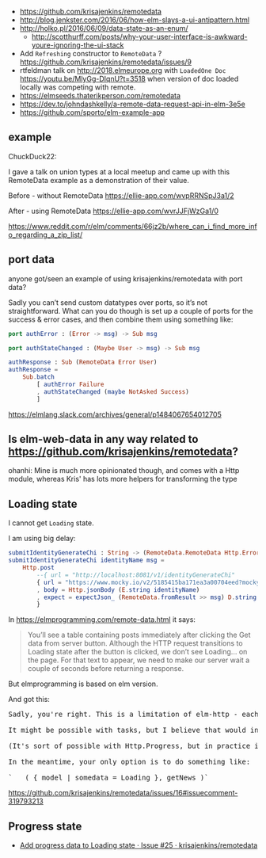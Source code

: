 - https://github.com/krisajenkins/remotedata
- http://blog.jenkster.com/2016/06/how-elm-slays-a-ui-antipattern.html
- http://holko.pl/2016/06/09/data-state-as-an-enum/
  - http://scotthurff.com/posts/why-your-user-interface-is-awkward-youre-ignoring-the-ui-stack
- Add `Refreshing` constructor to `RemoteData` ? https://github.com/krisajenkins/remotedata/issues/9
- rtfeldman talk on http://2018.elmeurope.org with `LoadedOne Doc` https://youtu.be/MlyGg-DIqnU?t=3518 when version of doc loaded locally was competing with remote.
- https://elmseeds.thaterikperson.com/remotedata
- https://dev.to/johndashkelly/a-remote-data-request-api-in-elm-3e5e
- https://github.com/sporto/elm-example-app

## example

ChuckDuck22:

I gave a talk on union types at a local meetup and came up with this RemoteData example as a demonstration of their value.

Before - without RemoteData https://ellie-app.com/wvpRRNSpJ3a1/2

After - using RemoteData https://ellie-app.com/wvrJJFjWzGa1/0

https://www.reddit.com/r/elm/comments/66jz2b/where_can_i_find_more_info_regarding_a_zip_list/

## port data

anyone got/seen an example of using krisajenkins/remotedata with port data?

Sadly you can’t send custom datatypes over ports, so it’s not straightforward. What can you do though is set up a couple of ports for the success & error cases, and then combine them using something like:

```elm
port authError : (Error -> msg) -> Sub msg

port authStateChanged : (Maybe User -> msg) -> Sub msg

authResponse : Sub (RemoteData Error User)
authResponse =
    Sub.batch
        [ authError Failure
        , authStateChanged (maybe NotAsked Success)
        ]
```

https://elmlang.slack.com/archives/general/p1484067654012705


## Is elm-web-data in any way related to https://github.com/krisajenkins/remotedata?

ohanhi: Mine is much more opinionated though, and comes with a Http module, whereas Kris' has lots more helpers for transforming the type

## Loading state

I cannot get `Loading` state.

I am using big delay:

```elm
submitIdentityGenerateChi : String -> (RemoteData.RemoteData Http.Error Credentials -> msg) -> Cmd msg
submitIdentityGenerateChi identityName msg =
    Http.post
        --{ url = "http://localhost:8081/v1/identityGenerateChi"
        { url = "https://www.mocky.io/v2/5185415ba171ea3a00704eed?mocky-delay=40000ms"
        , body = Http.jsonBody (E.string identityName)
        , expect = expectJson_ (RemoteData.fromResult >> msg) D.string
        }
```

In https://elmprogramming.com/remote-data.html it says:

>You’ll see a table containing posts immediately after clicking the Get data from server button. Although the HTTP request transitions to Loading state after the button is clicked, we don’t see Loading... on the page. For that text to appear, we need to make our server wait a couple of seconds before returning a response.

But elmprogramming is based on elm version.

And got this:

<pre>
Sadly, you're right. This is a limitation of elm-http - each of its calls can only yield one event. Ideally, it could produce Loading immediately, and then Success a (or Failure e) on completion. IIRC that was possible in earlier versions of Elm/elm-http, but not any more.

It might be possible with tasks, but I believe that would involve creating a whole new http library at a lower level.

(It's sort of possible with Http.Progress, but in practice it's not very useful unless your time to first byte is very short, but your time to last byte is very long.)

In the meantime, your only option is to do something like:

`   ( { model | somedata = Loading }, getNews )`
</pre>

https://github.com/krisajenkins/remotedata/issues/16#issuecomment-319793213

## Progress state

- [Add progress data to Loading state · Issue #25 · krisajenkins/remotedata](https://github.com/krisajenkins/remotedata/issues/25)
